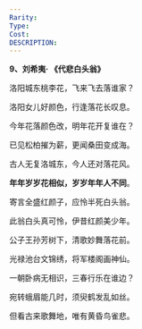```yaml
---
Rarity: 
Type: 
Cost: 
DESCRIPTION:
---
```

**9、刘希夷· 《代悲白头翁》**

洛阳城东桃李花，飞来飞去落谁家？

洛阳女儿好颜色，行逢落花长叹息。

今年花落颜色改，明年花开复谁在？

已见松柏摧为薪，更闻桑田变成海。

古人无复洛城东，今人还对落花风。

**年年岁岁花相似，岁岁年年人不同**。

寄言全盛红颜子，应怜半死白头翁。

此翁白头真可怜，伊昔红颜美少年。

公子王孙芳树下，清歌妙舞落花前。

光禄池台文锦绣，将军楼阁画神仙。

一朝卧病无相识，三春行乐在谁边？

宛转蛾眉能几时，须臾鹤发乱如丝。

但看古来歌舞地，唯有黄昏鸟雀悲。